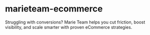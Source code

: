 # marieteam-ecommerce
Struggling with conversions? Marie Team helps you cut friction, boost visibility, and scale smarter with proven eCommerce strategies.
